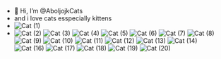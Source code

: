 - 👋 Hi, I’m @AboljojkCats
- and i love cats esspecially kittens
- ![Cat (1)](https://user-images.githubusercontent.com/98207492/150630410-9771e7f0-46e9-4dcb-8eba-692913a07006.jpg)
- ![Cat (2)](https://user-images.githubusercontent.com/98207492/150630430-03c66703-e882-40bc-9a21-17ed99d68961.jpg)
![Cat (3)](https://user-images.githubusercontent.com/98207492/150630434-5d2d32b3-ac04-4b12-a8f9-689559a21a89.jpg)
![Cat (4)](https://user-images.githubusercontent.com/98207492/150630438-5d48e1dc-db2d-471d-a676-27b03f6d5ddf.jpg)
![Cat (5)](https://user-images.githubusercontent.com/98207492/150630440-294c2053-ee5d-4309-bab7-860a03de411d.jpg)
![Cat (6)](https://user-images.githubusercontent.com/98207492/150630445-b62d6d8e-96f0-4ef1-bcbc-716f772b4bcd.jpg)
![Cat (7)](https://user-images.githubusercontent.com/98207492/150630450-18f5abec-adaa-464a-a096-252d1e609398.jpg)
![Cat (8)](https://user-images.githubusercontent.com/98207492/150630453-d596dca9-2d09-41d6-94c7-846402519d52.jpg)
![Cat (9)](https://user-images.githubusercontent.com/98207492/150630462-6b573b35-2447-4864-ae4a-78cb089af95c.jpg)
![Cat (10)](https://user-images.githubusercontent.com/98207492/150630466-bfc64199-8bad-4b81-a81c-99975472f258.jpg)
![Cat (11)](https://user-images.githubusercontent.com/98207492/150630515-917bbd65-44df-4bbe-b8b3-9d2a70358a36.jpg)
![Cat (12)](https://user-images.githubusercontent.com/98207492/150630526-75c6b9d3-3aac-4336-9c93-41740602f06c.jpg)
![Cat (13)](https://user-images.githubusercontent.com/98207492/150630501-8879f15a-9d80-4433-ae34-84306b585d31.jpg)
![Cat (14)](https://user-images.githubusercontent.com/98207492/150630541-0a250554-3544-40c7-891f-c4c0049cc302.jpg)
![Cat (16)](https://user-images.githubusercontent.com/98207492/150630545-94a19ac3-8129-4711-86bc-b999062a7056.jpg)
![Cat (17)](https://user-images.githubusercontent.com/98207492/150630548-0f129782-5647-4ebf-8b0a-11819c69d4b6.jpg)
![Cat (18)](https://user-images.githubusercontent.com/98207492/150630553-92cfb602-ccb3-40ea-914b-c1309c8b5539.jpg)
![Cat (19)](https://user-images.githubusercontent.com/98207492/150630562-df73c1df-6e8b-48b8-bbab-f48c1bb37e05.jpg)
![Cat (20)](https://user-images.githubusercontent.com/98207492/150630569-08d87be2-e876-4884-b662-6afa88fcfa1e.jpg)


